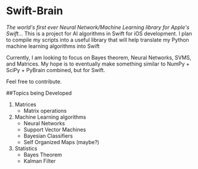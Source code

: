Swift-Brain
==================
*The world's first ever Neural Network/Machine Learning library for Apple's Swift...*
This is a project for AI algorithms in Swift for iOS development. 
I plan to compile my scripts into a useful library that will help translate my Python machine learning algorithms into Swift

Currently, I am looking to focus on Bayes theorem, Neural Networks, SVMS, and Matrices. My hope is to eventually make something similar to NumPy + SciPy + PyBrain combined, but for Swift.

Feel free to contribute.


##Topics being Developed 
1. Matrices
    + Matrix operations
2. Machine Learning algorithms 
    +  Neural Networks
    +  Support Vector Machines
    +  Bayesian Classifiers 
    +  Self Organized Maps (maybe?)
3. Statistics
    +  Bayes Theorem
    +  Kalman Filter 
